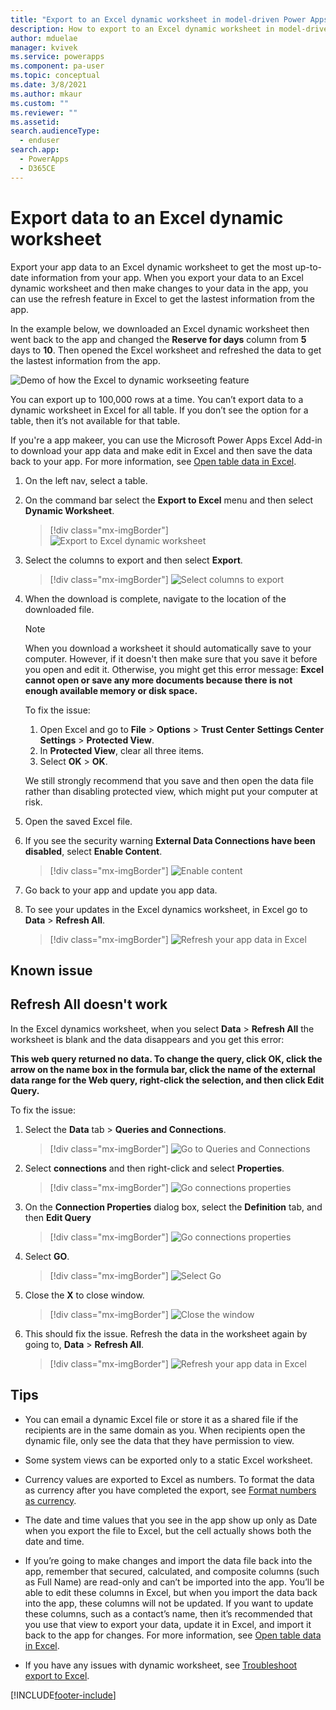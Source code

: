 ```yaml
---
title: "Export to an Excel dynamic worksheet in model-driven Power Apps| MicrosoftDocs"
description: How to export to an Excel dynamic worksheet in model-driven Power Apps
author: mduelae
manager: kvivek
ms.service: powerapps
ms.component: pa-user
ms.topic: conceptual
ms.date: 3/8/2021
ms.author: mkaur
ms.custom: ""
ms.reviewer: ""
ms.assetid: 
search.audienceType: 
  - enduser
search.app: 
  - PowerApps
  - D365CE
---
```

# Export data to an Excel dynamic worksheet

Export your app data to an Excel dynamic worksheet to get the most up-to-date information from your app. When you export your data to an Excel dynamic worksheet and then make changes to your data in the app, you can use the refresh feature in Excel to get the lastest information from the app.

In the example below, we downloaded an Excel dynamic worksheet then went back to the app and changed the **Reserve for days** column from **5** days to **10**. Then opened the Excel worksheet and refreshed the data to get the lastest information from the app.

![Demo of how the Excel to dynamic workseeting feature](media/export-excel-dynamicsworksheet-demo.gif "Demo of how the Excel to dynamic workseeting feature")


You can export up to 100,000 rows at a time. You can’t export data to a dynamic worksheet in Excel for all table. If you don’t see the option for a table, then it’s not available for that table.


If you're a app makeer, you can use the Microsoft Power Apps Excel Add-in to download your app data and make edit in Excel and then save the data back to your app. For more information, see [Open table data in Excel](https://docs.microsoft.com/powerapps/maker/data-platform/data-platform-excel-addin).
  
1. On the left nav, select a table.

2. On the command bar select the **Export to Excel** menu and then select **Dynamic Worksheet**.

   > [!div class="mx-imgBorder"] 
   > ![Export to Excel dynamic worksheet](media/open-dynamic-worksheet.png "Select export to Excel dynamic worksheet")
  
3. Select the columns to export and then select **Export**.  

   > [!div class="mx-imgBorder"] 
   > ![Select columns to export](media/open-dynamic-worksheet-1.png "*Select columns to export**")
  
4. When the download is complete, navigate to the location of the downloaded file.
  
   > [!NOTE]
   > When you download a worksheet it should automatically save to your computer. However, if it doesn't then make sure that you save it before you open and edit it. Otherwise, you might get this error message: **Excel cannot open or save any more documents because there is not enough available memory or disk space.**  
   > 
   > To fix the issue:  
   > 
   >    1. Open Excel and go to **File** > **Options** > **Trust Center** **Settings Center Settings** > **Protected View**.  
   >    2. In **Protected View**, clear all three items.  
   >    3. Select **OK** > **OK**.  
   >     
   >    We still strongly recommend that you save and then open the data file rather than disabling protected view, which might put your computer at risk.  
  
5. Open the saved Excel file.
  
6. If you see the security warning **External Data Connections have been disabled**, select **Enable Content**.  

   > [!div class="mx-imgBorder"] 
   > ![Enable content](media/enable-content.png "Enable content") 

7. Go back to your app and update you app data.
8. To see your updates in the Excel dynamics worksheet, in Excel go to **Data** > **Refresh All**.

   > [!div class="mx-imgBorder"] 
   > ![Refresh your app data in Excel](media/refresh-data.png "Refresh your app data in Excel") 
  

## Known issue

## Refresh All doesn't work

In the Excel dynamics worksheet, when you select **Data** > **Refresh All** the worksheet is blank and the data disappears and you get this error: 

**This web query returned no data. To change the query, click OK, click the arrow on the name box in the formula bar, click the name of the external data range for the Web query, right-click the selection, and then click Edit Query.**

To fix the issue:

1. Select the **Data** tab > **Queries and Connections**.

   > [!div class="mx-imgBorder"] 
   > ![Go to Queries and Connections](media/excel-dynamic-ts-1.png "Go to Queries and Connections") 
   
3. Select **connections** and then right-click and select **Properties**.

   > [!div class="mx-imgBorder"] 
   > ![Go connections properties](media/excel-dynamic-ts-2.png "Go connections properties")
   
5. On the **Connection Properties** dialog box, select the **Definition** tab, and then **Edit Query**

   > [!div class="mx-imgBorder"] 
   > ![Go connections properties](media/excel-dynamic-ts-3.png "Go connections properties")

7. Select **GO**.

   > [!div class="mx-imgBorder"] 
   > ![Select Go](media/excel-dynamic-ts-4.png "Select GO")

8. Close the **X** to close window.

   > [!div class="mx-imgBorder"] 
   > ![Close the window](media/excel-dynamic-ts-5.png "Close the window")

9. This should fix the issue. Refresh the data in the worksheet again by going to, **Data** > **Refresh All**. 

   > [!div class="mx-imgBorder"] 
   > ![Refresh your app data in Excel](media/refresh-data.png "Refresh your app data in Excel") 



## Tips  
  
- You can email a dynamic Excel file or store it as a shared file if the recipients are in the same domain as you. When recipients open the dynamic file, only see the data that they have permission to view. 
  
- Some system views can be exported only to a static Excel worksheet.  
  
- Currency values are exported to Excel as numbers. To format the data as currency after you have completed the export, see [Format numbers as currency](https://support.microsoft.com/office/format-numbers-as-currency-0a03bb38-1a07-458d-9e30-2b54366bc7a4).

- The date and time values that you see in the app show up only as Date when you export the file to Excel, but the cell actually shows both the date and time.  
  
- If you’re going to make changes and import the data file back into the app, remember that secured, calculated, and composite columns (such as Full Name) are read-only and can’t be imported into the app. You’ll be able to edit these columns in Excel, but when you import the data back into the app, these columns will not be updated. If you want to update these columns, such as a contact’s name, then it’s recommended that you use that view to export your data, update it in Excel, and import it back to the app for changes. For more information, see [Open table data in Excel](https://docs.microsoft.com/powerapps/maker/data-platform/data-platform-excel-addin).

- If you have any issues with dynamic worksheet, see [Troubleshoot export to Excel](ts-export-to-excel.md).  
 



[!INCLUDE[footer-include](../includes/footer-banner.md)]
